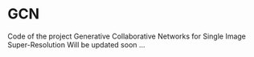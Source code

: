 # GCN
Code of the project Generative Collaborative Networks for Single Image Super-Resolution
Will be updated soon ...
